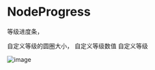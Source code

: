 # NodeProgress
等级进度条，

自定义等级的圆圈大小，
自定义等级数值
自定义等级

![image](https://github.com/rekirt/NodeProgress/blob/master/nodeprogress.png)

